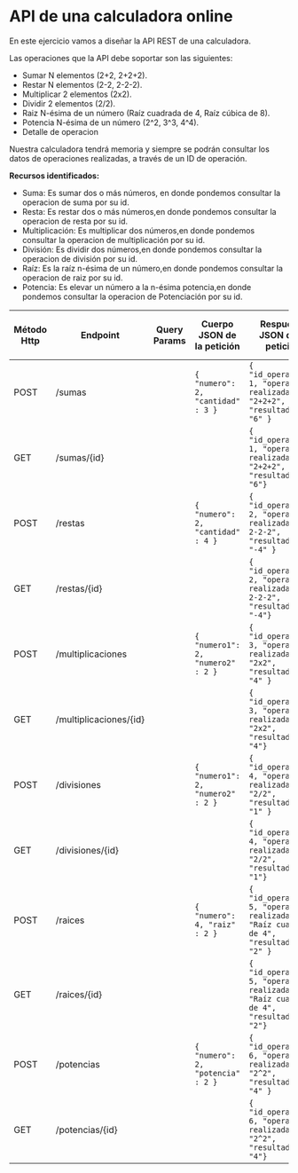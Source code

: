 
# API de una calculadora online

En este ejercicio vamos a diseñar la API REST de una calculadora.

Las operaciones que la API debe soportar son las siguientes:
- Sumar N elementos (2+2, 2+2+2).
- Restar N elementos (2-2, 2-2-2).
- Multiplicar 2 elementos (2x2).
- Dividir 2 elementos (2/2).
- Raiz N-ésima de un número (Raíz cuadrada de 4, Raíz cúbica de 8).
- Potencia N-ésima de un número (2^2, 3^3, 4^4).
- Detalle de operacion

Nuestra calculadora tendrá memoria y siempre se podrán consultar los datos de operaciones realizadas, a través de un ID de operación.



**Recursos identificados:**
- Suma: Es sumar dos o más números, en donde pondemos consultar la operacion de suma por su id.
- Resta: Es restar dos o más números,en donde pondemos consultar la operacion de resta por su id.
- Multiplicación: Es multiplicar dos números,en donde pondemos consultar la operacion de multiplicación por su id.
- División: Es dividir dos números,en donde pondemos consultar la operacion de división por su id.
- Raíz: Es la raíz n-ésima de un número,en donde pondemos consultar la operacion de raiz por su id.
- Potencia: Es elevar un número a la n-ésima potencia,en donde pondemos consultar la operacion de Potenciación por su id.


| Método Http  | Endpoint                | Query Params | Cuerpo JSON de la petición        | Respuesta JSON de la petición                                                          | Códigos HTTP de respuesta posibles |
|--------------|-------------------------|--------------|-----------------------------------|----------------------------------------------------------------------------------------|------------------------------------|
| POST         | /sumas                  |              | `{ "numero": 2, "cantidad" : 3 }` | `{ "id_operacion": 1, "operación realizada": "2+2+2", "resultado": "6" }`              | 200 OK, 400 Bad Request            |
| GET          | /sumas/{id}             |              |                                   | `{ "id_operacion": 1, "operación realizada": "2+2+2", "resultado": "6"}`               | 200 OK, 404 Not Found              |
| POST         | /restas                 |              | `{ "numero": 2, "cantidad" : 4 }` | `{ "id_operacion": 2, "operación realizada": "2-2-2-2", "resultado": "-4" }`           | 200 OK, 400 Bad Request            |
| GET          | /restas/{id}            |              |                                   | `{ "id_operacion": 2, "operación realizada": "2-2-2-2", "resultado": "-4"}`            | 200 OK, 404 Not Found              |
| POST         | /multiplicaciones       |              | `{ "numero1": 2, "numero2" : 2 }` | `{ "id_operacion": 3, "operación realizada": "2x2", "resultado": "4" }`                | 200 OK, 400 Bad Request            |
| GET          | /multiplicaciones/{id}  |              |                                   | `{ "id_operacion": 3, "operación realizada": "2x2", "resultado": "4"}`                 | 200 OK, 404 Not Found              |
| POST         | /divisiones             |              | `{ "numero1": 2, "numero2" : 2 }` | `{ "id_operacion": 4, "operación realizada": "2/2", "resultado": "1" }`                | 200 OK, 400 Bad Request            |
| GET          | /divisiones/{id}        |              |                                   | `{ "id_operacion": 4, "operación realizada": "2/2", "resultado": "1"}`                 | 200 OK, 404 Not Found              |
| POST         | /raices                 |              | `{ "numero": 4, "raiz" : 2 }`     | `{ "id_operacion": 5, "operación realizada": "Raíz cuadrada de 4", "resultado": "2" }` | 200 OK, 400 Bad Request            |
| GET          | /raices/{id}            |              |                                   | `{ "id_operacion": 5, "operación realizada": "Raíz cuadrada de 4", "resultado": "2"}`  | 200 OK, 404 Not Found              |
| POST         | /potencias              |              | `{ "numero": 2, "potencia" : 2 }` | `{ "id_operacion": 6, "operación realizada": "2^2", "resultado": "4" }`                | 200 OK, 400 Bad Request            |
| GET          | /potencias/{id}         |              |                                   | `{ "id_operacion": 6, "operación realizada": "2^2", "resultado": "4"}`                 | 200 OK, 404 Not Found              |




